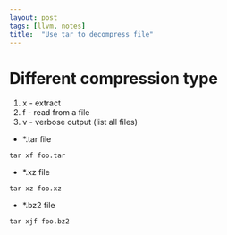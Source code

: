 ```yaml
---
layout: post
tags: [llvm, notes]
title:  "Use tar to decompress file"
---
```


# Different compression type
1. x - extract
2. f - read from a file
3. v - verbose output (list all files)

*  *.tar file

`` tar xf foo.tar ``

*   *.xz file

`` tar xz foo.xz ``


*  *.bz2 file

`` tar xjf foo.bz2 ``

